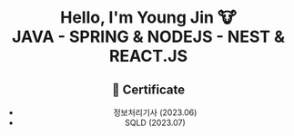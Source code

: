 
<div align='center'>
  
# Hello, I'm Young Jin 🐮 <br/> JAVA - SPRING & NODEJS - NEST & REACT.JS

<h2>🪪 Certificate</h2> 
<ul>
  <li>정보처리기사 (2023.06)</li>
  <li>SQLD (2023.07)</li>
</ul>

</div>
